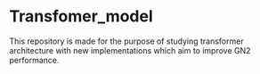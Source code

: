 # Transfomer_model
This repository is made for the purpose of studying transformer architecture with new implementations which aim to improve GN2 performance.
